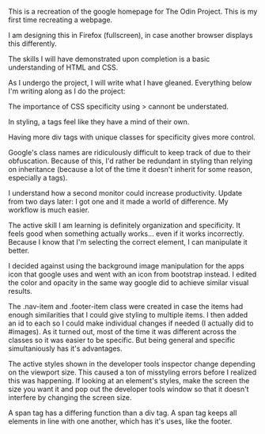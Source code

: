 This is a recreation of the google homepage for The Odin Project. This is my first time recreating a webpage.

I am designing this in Firefox (fullscreen), in case another browser displays this differently.

The skills I will have demonstrated upon completion is a basic understanding of HTML and CSS.

As I undergo the project, I will write what I have gleaned. 
Everything below I'm writing along as I do the project:

The importance of CSS specificity using > cannont be understated.

In styling, a tags feel like they have a mind of their own.

Having more div tags with unique classes for specificity gives more control.

Google's class names are ridiculously difficult to keep track of due to their obfuscation. 
Because of this, I'd rather be redundant in styling than relying on inheritance (because a lot of the time it doesn't inherit for some reason, especially a tags).

I understand how a second monitor could increase productivity.
Update from two days later: I got one and it made a world of difference. My workflow is much easier.

The active skill I am learning is definitely organization and specificity. It feels good when something actually works... even if it works incorrectly. 
Because I know that I'm selecting the correct element, I can manipulate it better.

I decided against using the background image manipulation for the apps icon that google uses and went with an icon from bootstrap instead. 
I edited the color and opacity in the same way google did to achieve similar visual results. 

The .nav-item and .footer-item class were created in case the items had enough similarities that I could give styling to multiple items. 
I then added an id to each so I could make individual changes if needed (I actually did to #images). 
As it turned out, most of the time it was different across the classes so it was easier to be specific. 
But being general and specific simultaniously has it's advantages. 

The active styles shown in the developer tools inspector change depending on the viewport size.
This caused a ton of misstyling errors before I realized this was happening. 
If looking at an element's styles, make the screen the size you want it and pop out the developer tools window so that it doesn't interfere by changing the screen size.

A span tag has a differing function than a div tag. A span tag keeps all elements in line with one another, which has it's uses, like the footer. 


